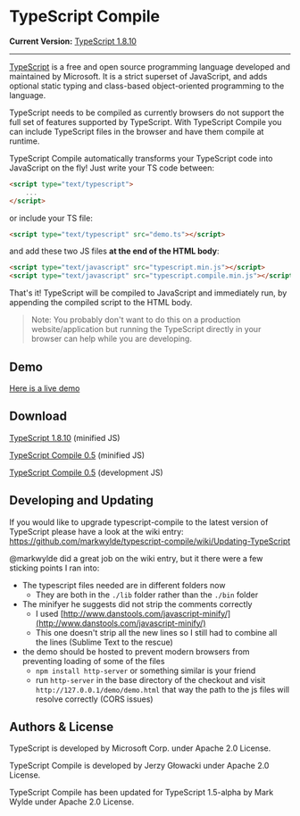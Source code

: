 TypeScript Compile
==================
**Current Version:** [TypeScript 1.8.10](https://github.com/Microsoft/TypeScript/tree/v1.8.10)

---

[TypeScript](http://www.typescriptlang.org) is a free and open source programming 
language developed and maintained by Microsoft. It is a strict superset of JavaScript, and 
adds optional static typing and class-based object-oriented programming to the language.

TypeScript needs to be compiled as currently browsers do not support the full set of features
supported by TypeScript. With TypeScript Compile you can include TypeScript files in the browser
and have them compile at runtime.

TypeScript Compile automatically transforms your TypeScript code into JavaScript on the fly! Just write your TS code between:

```html
<script type="text/typescript">
    ...
</script>
```

or include your TS file:

```html
<script type="text/typescript" src="demo.ts"></script>
```

and add these two JS files **at the end of the HTML body**:

```html
<script type="text/javascript" src="typescript.min.js"></script>
<script type="text/javascript" src="typescript.compile.min.js"></script>
```

That's it! TypeScript will be compiled to JavaScript and immediately run, by appending the compiled script to the HTML body. 

> Note: You probably don't want to do this on a production website/application but running the TypeScript directly in your browser can help while you are developing.

Demo
----

[Here is a live demo](http://www.markwylde.co.uk/typescript-compile/demo/demo.html)


Download
--------

[TypeScript 1.8.10](https://github.com/s7726/typescript-compile/blob/master/js/typescript.js) (minified JS)

[TypeScript Compile 0.5](https://github.com/s7726/typescript-compile/blob/master/js/typescript.compile.min.js) (minified JS)

[TypeScript Compile 0.5](https://github.com/s7726/typescript-compile/blob/master/js/typescript.compile.js) (development JS)


Developing and Updating
-----------------------

If you would like to upgrade typescript-compile to the latest version of TypeScript please have
a look at the wiki entry:
https://github.com/markwylde/typescript-compile/wiki/Updating-TypeScript

@markwylde did a great job on the wiki entry, but it there were a few sticking points I ran into:

- The typescript files needed are in different folders now
	- They are both in the `./lib` folder rather than the `./bin` folder
- The minifyer he suggests did not strip the comments correctly
	- I used [http://www.danstools.com/javascript-minify/](http://www.danstools.com/javascript-minify/)
	- This one doesn't strip all the new lines so I still had to combine all the lines (Sublime Text to the rescue)
- the demo should be hosted to prevent modern browsers from preventing loading of some of the files
	- `npm install http-server` or something similar is your friend
	- run `http-server` in the base directory of the checkout and visit `http://127.0.0.1/demo/demo.html` that way the
      path to the js files will resolve correctly (CORS issues)


Authors & License
----------------

TypeScript is developed by Microsoft Corp. under Apache 2.0 License.

TypeScript Compile is developed by Jerzy Głowacki under Apache 2.0 License.

TypeScript Compile has been updated for TypeScript 1.5-alpha by Mark Wylde under Apache 2.0 License.